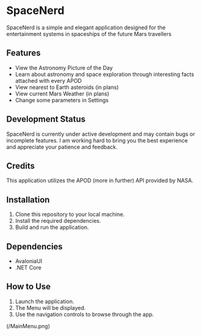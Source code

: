 # SpaceNerd

SpaceNerd is a simple and elegant application designed for the entertainment systems in spaceships of the future Mars travellers

## Features
- View the Astronomy Picture of the Day
- Learn about astronomy and space exploration through interesting facts attached with every APOD
- View nearest to Earth asteroids (in plans)
- View current Mars Weather (in plans)
- Change some parameters in Settings

## Development Status
SpaceNerd is currently under active development and may contain bugs or incomplete features. I am working hard to bring you the best experience and appreciate your patience and feedback.

## Credits
This application utilizes the APOD (more in further) API provided by NASA.

## Installation
1. Clone this repository to your local machine.
2. Install the required dependencies.
3. Build and run the application.

## Dependencies
- AvaloniaUI
- .NET Core

## How to Use
1. Launch the application.
2. The Menu will be displayed.
3. Use the navigation controls to browse through the app.

(/MainMenu.png)
